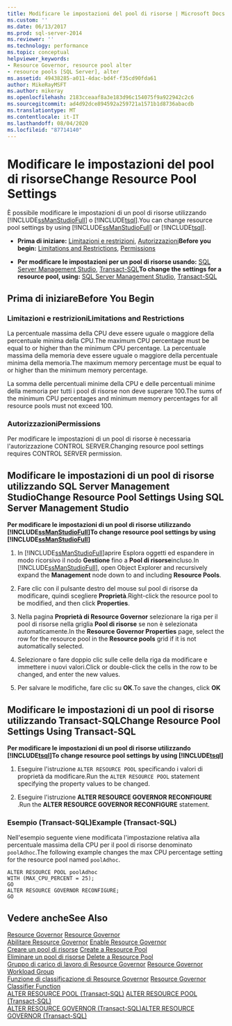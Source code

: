 ```yaml
---
title: Modificare le impostazioni del pool di risorse | Microsoft Docs
ms.custom: ''
ms.date: 06/13/2017
ms.prod: sql-server-2014
ms.reviewer: ''
ms.technology: performance
ms.topic: conceptual
helpviewer_keywords:
- Resource Governor, resource pool alter
- resource pools [SQL Server], alter
ms.assetid: 49438285-a011-4dac-bd4f-f35cd90fda61
author: MikeRayMSFT
ms.author: mikeray
ms.openlocfilehash: 2183cceaaf8a3e183d96c154075f9a922942c2c6
ms.sourcegitcommit: ad4d92dce894592a259721a1571b1d8736abacdb
ms.translationtype: MT
ms.contentlocale: it-IT
ms.lasthandoff: 08/04/2020
ms.locfileid: "87714140"
---
```

# <a name="change-resource-pool-settings"></a><span data-ttu-id="b7957-102">Modificare le impostazioni del pool di risorse</span><span class="sxs-lookup"><span data-stu-id="b7957-102">Change Resource Pool Settings</span></span>
  <span data-ttu-id="b7957-103">È possibile modificare le impostazioni di un pool di risorse utilizzando [!INCLUDE[ssManStudioFull](../../includes/ssmanstudiofull-md.md)] o [!INCLUDE[tsql](../../includes/tsql-md.md)].</span><span class="sxs-lookup"><span data-stu-id="b7957-103">You can change resource pool settings by using [!INCLUDE[ssManStudioFull](../../includes/ssmanstudiofull-md.md)] or [!INCLUDE[tsql](../../includes/tsql-md.md)].</span></span>  
  
-   <span data-ttu-id="b7957-104">**Prima di iniziare:**  [Limitazioni e restrizioni](#LimitationsRestrictions), [Autorizzazioni](#Permissions)</span><span class="sxs-lookup"><span data-stu-id="b7957-104">**Before you begin:**  [Limitations and Restrictions](#LimitationsRestrictions), [Permissions](#Permissions)</span></span>  
  
-   <span data-ttu-id="b7957-105">**Per modificare le impostazioni per un pool di risorse usando:**  [SQL Server Management Studio](#ChgRPProp), [Transact-SQL](#ChgRPTSQL)</span><span class="sxs-lookup"><span data-stu-id="b7957-105">**To change the settings for a resource pool, using:**  [SQL Server Management Studio](#ChgRPProp), [Transact-SQL](#ChgRPTSQL)</span></span>  
  
##  <a name="before-you-begin"></a><a name="BeforeYouBegin"></a> <span data-ttu-id="b7957-106">Prima di iniziare</span><span class="sxs-lookup"><span data-stu-id="b7957-106">Before You Begin</span></span>  
  
###  <a name="limitations-and-restrictions"></a><a name="LimitationsRestrictions"></a> <span data-ttu-id="b7957-107">Limitazioni e restrizioni</span><span class="sxs-lookup"><span data-stu-id="b7957-107">Limitations and Restrictions</span></span>  
 <span data-ttu-id="b7957-108">La percentuale massima della CPU deve essere uguale o maggiore della percentuale minima della CPU.</span><span class="sxs-lookup"><span data-stu-id="b7957-108">The maximum CPU percentage must be equal to or higher than the minimum CPU percentage.</span></span> <span data-ttu-id="b7957-109">La percentuale massima della memoria deve essere uguale o maggiore della percentuale minima della memoria.</span><span class="sxs-lookup"><span data-stu-id="b7957-109">The maximum memory percentage must be equal to or higher than the minimum memory percentage.</span></span>  
  
 <span data-ttu-id="b7957-110">La somma delle percentuali minime della CPU e delle percentuali minime della memoria per tutti i pool di risorse non deve superare 100.</span><span class="sxs-lookup"><span data-stu-id="b7957-110">The sums of the minimum CPU percentages and minimum memory percentages for all resource pools must not exceed 100.</span></span>  
  
###  <a name="permissions"></a><a name="Permissions"></a> <span data-ttu-id="b7957-111">Autorizzazioni</span><span class="sxs-lookup"><span data-stu-id="b7957-111">Permissions</span></span>  
 <span data-ttu-id="b7957-112">Per modificare le impostazioni di un pool di risorse è necessaria l'autorizzazione CONTROL SERVER.</span><span class="sxs-lookup"><span data-stu-id="b7957-112">Changing resource pool settings requires CONTROL SERVER permission.</span></span>  
  
##  <a name="change-resource-pool-settings-using-sql-server-management-studio"></a><a name="ChgRPProp"></a> <span data-ttu-id="b7957-113">Modificare le impostazioni di un pool di risorse utilizzando SQL Server Management Studio</span><span class="sxs-lookup"><span data-stu-id="b7957-113">Change Resource Pool Settings Using SQL Server Management Studio</span></span>  
 <span data-ttu-id="b7957-114">**Per modificare le impostazioni di un pool di risorse utilizzando [!INCLUDE[ssManStudioFull](../../includes/ssmanstudiofull-md.md)]**</span><span class="sxs-lookup"><span data-stu-id="b7957-114">**To change resource pool settings by using [!INCLUDE[ssManStudioFull](../../includes/ssmanstudiofull-md.md)]**</span></span>  
  
1.  <span data-ttu-id="b7957-115">In [!INCLUDE[ssManStudioFull](../../includes/ssmanstudiofull-md.md)]aprire Esplora oggetti ed espandere in modo ricorsivo il nodo **Gestione** fino a **Pool di risorse**incluso.</span><span class="sxs-lookup"><span data-stu-id="b7957-115">In [!INCLUDE[ssManStudioFull](../../includes/ssmanstudiofull-md.md)], open Object Explorer and recursively expand the **Management** node down to and including **Resource Pools**.</span></span>  
  
2.  <span data-ttu-id="b7957-116">Fare clic con il pulsante destro del mouse sul pool di risorse da modificare, quindi scegliere **Proprietà**.</span><span class="sxs-lookup"><span data-stu-id="b7957-116">Right-click the resource pool to be modified, and then click **Properties**.</span></span>  
  
3.  <span data-ttu-id="b7957-117">Nella pagina **Proprietà di Resource Governor** selezionare la riga per il pool di risorse nella griglia **Pool di risorse** se non è selezionata automaticamente.</span><span class="sxs-lookup"><span data-stu-id="b7957-117">In the **Resource Governor Properties** page, select the row for the resource pool in the **Resource pools** grid if it is not automatically selected.</span></span>  
  
4.  <span data-ttu-id="b7957-118">Selezionare o fare doppio clic sulle celle della riga da modificare e immettere i nuovi valori.</span><span class="sxs-lookup"><span data-stu-id="b7957-118">Click or double-click the cells in the row to be changed, and enter the new values.</span></span>  
  
5.  <span data-ttu-id="b7957-119">Per salvare le modifiche, fare clic su **OK**.</span><span class="sxs-lookup"><span data-stu-id="b7957-119">To save the changes, click **OK**</span></span>  
  
##  <a name="change-resource-pool-settings-using-transact-sql"></a><a name="ChgRPTSQL"></a> <span data-ttu-id="b7957-120">Modificare le impostazioni di un pool di risorse utilizzando Transact-SQL</span><span class="sxs-lookup"><span data-stu-id="b7957-120">Change Resource Pool Settings Using Transact-SQL</span></span>  
 <span data-ttu-id="b7957-121">**Per modificare le impostazioni di un pool di risorse utilizzando [!INCLUDE[tsql](../../includes/tsql-md.md)]**</span><span class="sxs-lookup"><span data-stu-id="b7957-121">**To change resource pool settings by using [!INCLUDE[tsql](../../includes/tsql-md.md)]**</span></span>  
  
1.  <span data-ttu-id="b7957-122">Eseguire l'istruzione `ALTER RESOURCE POOL` specificando i valori di proprietà da modificare.</span><span class="sxs-lookup"><span data-stu-id="b7957-122">Run the `ALTER RESOURCE POOL` statement specifying the property values to be changed.</span></span>  
  
2.  <span data-ttu-id="b7957-123">Eseguire l'istruzione **ALTER RESOURCE GOVERNOR RECONFIGURE** .</span><span class="sxs-lookup"><span data-stu-id="b7957-123">Run the **ALTER RESOURCE GOVERNOR RECONFIGURE** statement.</span></span>  
  
### <a name="example-transact-sql"></a><span data-ttu-id="b7957-124">Esempio (Transact-SQL)</span><span class="sxs-lookup"><span data-stu-id="b7957-124">Example (Transact-SQL)</span></span>  
 <span data-ttu-id="b7957-125">Nell'esempio seguente viene modificata l'impostazione relativa alla percentuale massima della CPU per il pool di risorse denominato `poolAdhoc`.</span><span class="sxs-lookup"><span data-stu-id="b7957-125">The following example changes the max CPU percentage setting for the resource pool named `poolAdhoc`.</span></span>  
  
```  
ALTER RESOURCE POOL poolAdhoc  
WITH (MAX_CPU_PERCENT = 25);  
GO  
ALTER RESOURCE GOVERNOR RECONFIGURE;  
GO  
```  
  
## <a name="see-also"></a><span data-ttu-id="b7957-126">Vedere anche</span><span class="sxs-lookup"><span data-stu-id="b7957-126">See Also</span></span>  
 <span data-ttu-id="b7957-127">[Resource Governor](resource-governor.md) </span><span class="sxs-lookup"><span data-stu-id="b7957-127">[Resource Governor](resource-governor.md) </span></span>  
 <span data-ttu-id="b7957-128">[Abilitare Resource Governor](enable-resource-governor.md) </span><span class="sxs-lookup"><span data-stu-id="b7957-128">[Enable Resource Governor](enable-resource-governor.md) </span></span>  
 <span data-ttu-id="b7957-129">[Creare un pool di risorse](create-a-resource-pool.md) </span><span class="sxs-lookup"><span data-stu-id="b7957-129">[Create a Resource Pool](create-a-resource-pool.md) </span></span>  
 <span data-ttu-id="b7957-130">[Eliminare un pool di risorse](delete-a-resource-pool.md) </span><span class="sxs-lookup"><span data-stu-id="b7957-130">[Delete a Resource Pool](delete-a-resource-pool.md) </span></span>  
 <span data-ttu-id="b7957-131">[Gruppo di carico di lavoro di Resource Governor](resource-governor-workload-group.md) </span><span class="sxs-lookup"><span data-stu-id="b7957-131">[Resource Governor Workload Group](resource-governor-workload-group.md) </span></span>  
 <span data-ttu-id="b7957-132">[Funzione di classificazione di Resource Governor](resource-governor-classifier-function.md) </span><span class="sxs-lookup"><span data-stu-id="b7957-132">[Resource Governor Classifier Function](resource-governor-classifier-function.md) </span></span>  
 <span data-ttu-id="b7957-133">[ALTER RESOURCE POOL &#40;Transact-SQL&#41;](/sql/t-sql/statements/alter-resource-pool-transact-sql) </span><span class="sxs-lookup"><span data-stu-id="b7957-133">[ALTER RESOURCE POOL &#40;Transact-SQL&#41;](/sql/t-sql/statements/alter-resource-pool-transact-sql) </span></span>  
 [<span data-ttu-id="b7957-134">ALTER RESOURCE GOVERNOR &#40;Transact-SQL&#41;</span><span class="sxs-lookup"><span data-stu-id="b7957-134">ALTER RESOURCE GOVERNOR &#40;Transact-SQL&#41;</span></span>](/sql/t-sql/statements/alter-resource-governor-transact-sql)  
  
  
